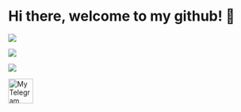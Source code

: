 # Hi there, welcome to my github! 👋

<p align="left">
  <img src="https://github-readme-stats-five-theta-74.vercel.app/api?username=ubsefor&count_private=true&show_icons=true&bg_color=140,130526,78237c&hide_border=true&theme=midnight-purple&title_color=fff&text_color=fff&line_height=22&custom_title=Ubsefor%E2%80%99s+Stats">
</p>

<p align="left">
  <img src="https://github-readme-stats-five-theta-74.vercel.app/api/wakatime?username=ubsefor&bg_color=140,130526,78237c&hide_border=true&title_color=fff&text_color=fff">
</p>

<p align="left">
  <img src="https://github-readme-stats-five-theta-74.vercel.app/api/top-langs/?username=Ubsefor&bg_color=140,130526,78237c&hide_border=true&title_color=fff&text_color=fff">
</p>

<a href="https://t.me/ubsefor">
	<img width="50" align="left"
		 alt="My Telegram"
		 src="https://upload.wikimedia.org/wikipedia/commons/thumb/8/82/Telegram_logo.svg/512px-Telegram_logo.svg.png">
</a>
